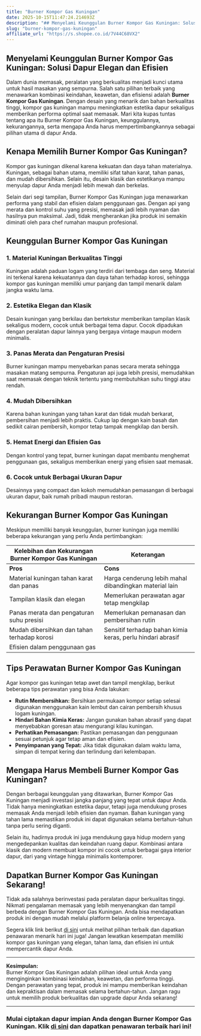 ```yaml
---
title: "Burner Kompor Gas Kuningan"
date: 2025-10-15T11:47:24.214693Z
description: "## Menyelami Keunggulan Burner Kompor Gas Kuningan: Solusi Dapur Elegan dan Efisien..."
slug: "burner-kompor-gas-kuningan"
affiliate_url: "https://s.shopee.co.id/7V44C68VX2"
---
```

## Menyelami Keunggulan Burner Kompor Gas Kuningan: Solusi Dapur Elegan dan Efisien

Dalam dunia memasak, peralatan yang berkualitas menjadi kunci utama untuk hasil masakan yang sempurna. Salah satu pilihan terbaik yang menawarkan kombinasi keindahan, keawetan, dan efisiensi adalah **Burner Kompor Gas Kuningan**. Dengan desain yang menarik dan bahan berkualitas tinggi, kompor gas kuningan mampu meningkatkan estetika dapur sekaligus memberikan performa optimal saat memasak. Mari kita kupas tuntas tentang apa itu Burner Kompor Gas Kuningan, keunggulannya, kekurangannya, serta mengapa Anda harus mempertimbangkannya sebagai pilihan utama di dapur Anda.

## Kenapa Memilih Burner Kompor Gas Kuningan?

Kompor gas kuningan dikenal karena kekuatan dan daya tahan materialnya. Kuningan, sebagai bahan utama, memiliki sifat tahan karat, tahan panas, dan mudah dibersihkan. Selain itu, desain klasik dan estetikanya mampu menyulap dapur Anda menjadi lebih mewah dan berkelas.

Selain dari segi tampilan, Burner Kompor Gas Kuningan juga menawarkan performa yang stabil dan efisien dalam penggunaan gas. Dengan api yang merata dan kontrol suhu yang presisi, memasak jadi lebih nyaman dan hasilnya pun maksimal. Jadi, tidak mengherankan jika produk ini semakin diminati oleh para chef rumahan maupun profesional.

## Keunggulan Burner Kompor Gas Kuningan

### 1. Material Kuningan Berkualitas Tinggi
Kuningan adalah paduan logam yang terdiri dari tembaga dan seng. Material ini terkenal karena kekuatannya dan daya tahan terhadap korosi, sehingga kompor gas kuningan memiliki umur panjang dan tampil menarik dalam jangka waktu lama.

### 2. Estetika Elegan dan Klasik
Desain kuningan yang berkilau dan bertekstur memberikan tampilan klasik sekaligus modern, cocok untuk berbagai tema dapur. Cocok dipadukan dengan peralatan dapur lainnya yang bergaya vintage maupun modern minimalis.

### 3. Panas Merata dan Pengaturan Presisi
Burner kuningan mampu menyebarkan panas secara merata sehingga masakan matang sempurna. Pengaturan api juga lebih presisi, memudahkan saat memasak dengan teknik tertentu yang membutuhkan suhu tinggi atau rendah.

### 4. Mudah Dibersihkan
Karena bahan kuningan yang tahan karat dan tidak mudah berkarat, pembersihan menjadi lebih praktis. Cukup lap dengan kain basah dan sedikit cairan pembersih, kompor tetap tampak mengkilap dan bersih.

### 5. Hemat Energi dan Efisien Gas
Dengan kontrol yang tepat, burner kuningan dapat membantu menghemat penggunaan gas, sekaligus memberikan energi yang efisien saat memasak.

### 6. Cocok untuk Berbagai Ukuran Dapur
Desainnya yang compact dan kokoh memudahkan pemasangan di berbagai ukuran dapur, baik rumah pribadi maupun restoran.

## Kekurangan Burner Kompor Gas Kuningan

Meskipun memiliki banyak keunggulan, burner kuningan juga memiliki beberapa kekurangan yang perlu Anda pertimbangkan:

| **Kelebihan dan Kekurangan Burner Kompor Gas Kuningan** | **Keterangan**                                           |
|---------------------------------------------------------|----------------------------------------------------------|
| **Pros**                                              | **Cons**                                                 |
| Material kuningan tahan karat dan panas                  | Harga cenderung lebih mahal dibandingkan material lain |
| Tampilan klasik dan elegan                              | Memerlukan perawatan agar tetap mengkilap             |
| Panas merata dan pengaturan suhu presisi                | Memerlukan pemanasan dan pembersihan rutin          |
| Mudah dibersihkan dan tahan terhadap korosi             | Sensitif terhadap bahan kimia keras, perlu hindari abrasif |
| Efisien dalam penggunaan gas                            |                                                         |

## Tips Perawatan Burner Kompor Gas Kuningan

Agar kompor gas kuningan tetap awet dan tampil mengkilap, berikut beberapa tips perawatan yang bisa Anda lakukan:

- **Rutin Membersihkan:** Bersihkan permukaan kompor setiap selesai digunakan menggunakan kain lembut dan cairan pembersih khusus logam kuningan.
- **Hindari Bahan Kimia Keras:** Jangan gunakan bahan abrasif yang dapat menyebabkan goresan atau mengurangi kilau kuningan.
- **Perhatikan Pemasangan:** Pastikan pemasangan dan penggunaan sesuai petunjuk agar tetap aman dan efisien.
- **Penyimpanan yang Tepat:** Jika tidak digunakan dalam waktu lama, simpan di tempat kering dan terlindung dari kelembapan.

## Mengapa Harus Membeli Burner Kompor Gas Kuningan?

Dengan berbagai keunggulan yang ditawarkan, Burner Kompor Gas Kuningan menjadi investasi jangka panjang yang tepat untuk dapur Anda. Tidak hanya meningkatkan estetika dapur, tetapi juga mendukung proses memasak Anda menjadi lebih efisien dan nyaman. Bahan kuningan yang tahan lama memastikan produk ini dapat digunakan selama bertahun-tahun tanpa perlu sering diganti.

Selain itu, hadirnya produk ini juga mendukung gaya hidup modern yang mengedepankan kualitas dan keindahan ruang dapur. Kombinasi antara klasik dan modern membuat kompor ini cocok untuk berbagai gaya interior dapur, dari yang vintage hingga minimalis kontemporer.

## Dapatkan Burner Kompor Gas Kuningan Sekarang!

Tidak ada salahnya berinvestasi pada peralatan dapur berkualitas tinggi. Nikmati pengalaman memasak yang lebih menyenangkan dan tampil berbeda dengan Burner Kompor Gas Kuningan. Anda bisa mendapatkan produk ini dengan mudah melalui platform belanja online terpercaya.

Segera klik link berikut [di sini](https://s.shopee.co.id/7V44C68VX2) untuk melihat pilihan terbaik dan dapatkan penawaran menarik hari ini juga! Jangan lewatkan kesempatan memiliki kompor gas kuningan yang elegan, tahan lama, dan efisien ini untuk mempercantik dapur Anda.

---

**Kesimpulan:**  
Burner Kompor Gas Kuningan adalah pilihan ideal untuk Anda yang menginginkan kombinasi keindahan, keawetan, dan performa tinggi. Dengan perawatan yang tepat, produk ini mampu memberikan keindahan dan kepraktisan dalam memasak selama bertahun-tahun. Jangan ragu untuk memilih produk berkualitas dan upgrade dapur Anda sekarang!

---

### Mulai ciptakan dapur impian Anda dengan Burner Kompor Gas Kuningan. Klik [di sini](https://s.shopee.co.id/7V44C68VX2) dan dapatkan penawaran terbaik hari ini!